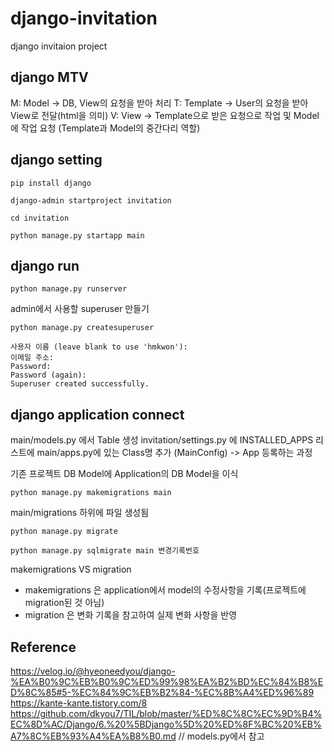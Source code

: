 # django-invitation
django invitaion project

## django MTV
M: Model -> DB, View의 요청을 받아 처리
T: Template -> User의 요청을 받아 View로 전달(html을 의미)
V: View -> Template으로 받은 요청으로 작업 및 Model에 작업 요청 (Template과 Model의 중간다리 역할)


## django setting

```
pip install django

django-admin startproject invitation

cd invitation

python manage.py startapp main
```


## django run
```
python manage.py runserver
```

admin에서 사용할 superuser 만들기
```
python manage.py createsuperuser

사용자 이름 (leave blank to use 'hmkwon'): 
이메일 주소: 
Password: 
Password (again):
Superuser created successfully.
```


## django application connect
main/models.py 에서 Table 생성
invitation/settings.py 에 INSTALLED_APPS 리스트에 main/apps.py에 있는 Class명 추가 (MainConfig) -> App 등록하는 과정

기존 프로젝트 DB Model에 Application의 DB Model을 이식
```
python manage.py makemigrations main
```
main/migrations 하위에 파일 생성됨

```
python manage.py migrate
```

```
python manage.py sqlmigrate main 변경기록번호
```

makemigrations VS migration
- makemigrations 은 application에서 model의 수정사항을 기록(프로젝트에 migration된 것 아님)
- migration 은 변화 기록을 참고하여 실제 변화 사항을 반영



## Reference
https://velog.io/@hyeoneedyou/django-%EA%B0%9C%EB%B0%9C%ED%99%98%EA%B2%BD%EC%84%B8%ED%8C%85#5-%EC%84%9C%EB%B2%84-%EC%8B%A4%ED%96%89
https://kante-kante.tistory.com/8
https://github.com/dkyou7/TIL/blob/master/%ED%8C%8C%EC%9D%B4%EC%8D%AC/Django/6.%20%5BDjango%5D%20%ED%8F%BC%20%EB%A7%8C%EB%93%A4%EA%B8%B0.md // models.py에서 참고
